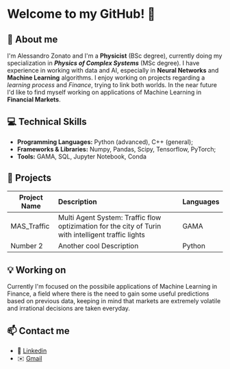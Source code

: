 # Welcome to my GitHub! :wave:

## :pushpin: About me
I'm Alessandro Zonato and I'm a **Physicist** (BSc degree), currently doing my specialization in ***Physics of Complex Systems*** (MSc degree). I have experience in working with data
and AI, especially in **Neural Networks** and **Machine Learning** algorithms. I enjoy working on projects regarding a *learning process* and *Finance*, trying to link both
worlds. In the near future I'd like to find myself working on applications of Machine Learning in **Financial Markets**.

## :computer: Technical Skills
- **Programming Languages:** Python (advanced), C++ (general);
- **Frameworks & Libraries:** Numpy, Pandas, Scipy, Tensorflow, PyTorch;
- **Tools:** GAMA, SQL, Jupyter Notebook, Conda

## :open_file_folder: Projects
| Project Name | Description | Languages |
|----------------|:---------------|----------------|
| MAS_Traffic | Multi Agent System: Traffic flow optizimation for the city of Turin with intelligent traffic lights| GAMA |
| Number 2 | Another cool Description | Python |

## :bulb: Working on
Currently I'm focused on the possibile applications of Machine Learning in Finance, a field where there is the need to gain some useful predictions
based on previous data, keeping in mind that markets are extremely volatile and irrational decisions are taken everyday.

## :mailbox: Contact me
- :briefcase: [Linkedin](https://www.linkedin.com/alessandro-zonato)
- :envelope: [Gmail](mailto:azonato.work@gmail.com)

<!---
a-zonato/a-zonato is a ✨ special ✨ repository because its `README.md` (this file) appears on your GitHub profile.
You can click the Preview link to take a look at your changes.
--->
